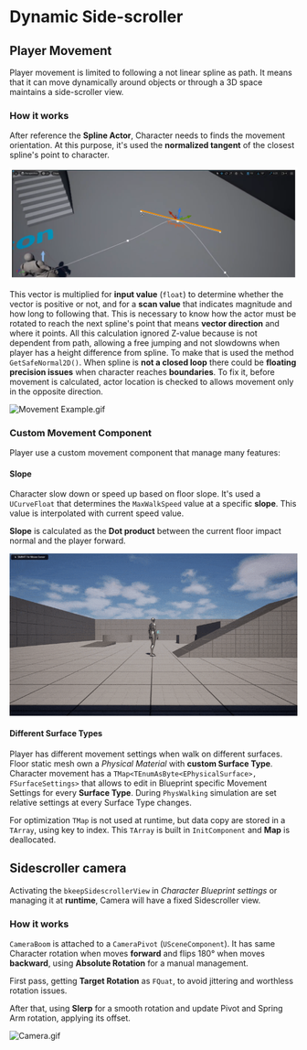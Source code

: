 # Dynamic Side-scroller
## Player Movement
Player movement is limited to following a not linear spline as path.
It means that it can move dynamically around objects 
or through a 3D space maintains a side-scroller view.
### How it works
After reference the **Spline Actor**, Character needs to finds
the movement orientation.
At this purpose, it's used the **normalized tangent** of the closest spline's point to character.

![Tangent.png](Documentation/Media/Tangent.png)

This vector is multiplied for **input value** (`float`)  to determine whether the vector is positive or not,
and for a **scan value** that indicates magnitude and how long to following that.
This is necessary to know how the actor must be rotated to reach the next spline's point that means **vector direction**
and where it points.
All this calculation ignored Z-value because is not dependent from path, allowing a free jumping and not slowdowns when 
player has a height difference from spline. To make that is used the method `GetSafeNormal2D()`.
When spline is **not a closed loop** there could be **floating precision issues** when character reaches **boundaries**.
To fix it, before movement is calculated, actor location is checked to allows movement only in the opposite direction.

![Movement Example.gif](Documentation/Media/Movement%20Example.gif)

### Custom Movement Component
Player use a custom movement component that manage many features:

#### Slope
Character slow down or speed up based on floor slope.
It's used a `UCurveFloat` that determines the `MaxWalkSpeed` value
at a specific **slope**. This value is interpolated with current speed value.

**Slope** is calculated as the **Dot product** between 
the current floor impact normal and the player forward. 

![SlopeSpeed.gif](Documentation/Media/SlopeSpeed.gif)

#### Different Surface Types
Player has different movement settings when walk on different surfaces.
Floor static mesh own a *Physical Material* with **custom Surface Type**.
Character movement has a `TMap<TEnumAsByte<EPhysicalSurface>, FSurfaceSettings>` 
that allows to edit in Blueprint specific Movement Settings for every **Surface Type**.
During `PhysWalking` simulation are set relative settings at every Surface Type changes.

For optimization `TMap` is not used at runtime, but data copy are stored in a `TArray`, using key to index.
This `TArray` is built in `InitComponent` and **Map** is deallocated. 

## Sidescroller camera 
Activating the `bkeepSidescrollerView` in _Character Blueprint settings_
or managing it at **runtime**, Camera will have a fixed Sidescroller view.

### How it works
`CameraBoom` is attached to a `CameraPivot` (`USceneComponent`).
It has same Character rotation when moves **forward** 
and flips 180° when moves **backward**, 
using **Absolute Rotation** for a manual management.

First pass, getting **Target Rotation** as `FQuat`,
to avoid jittering and worthless rotation issues.

After that, using **Slerp** for a smooth rotation
and update Pivot and Spring Arm rotation, applying its offset.

![Camera.gif](Documentation/Media/Camera.gif)